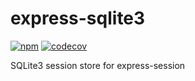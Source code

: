 # express-sqlite3

[![npm](https://img.shields.io/npm/v/express-sqlite3.svg)](https://www.npmjs.org/package/express-sqlite3)
[![codecov](https://codecov.io/gh/RomanBurunkov/express-sqlite3/branch/main/graph/badge.svg?token=AM4PVNJJGK)](https://codecov.io/gh/RomanBurunkov/express-sqlite3)

SQLite3 session store for express-session
